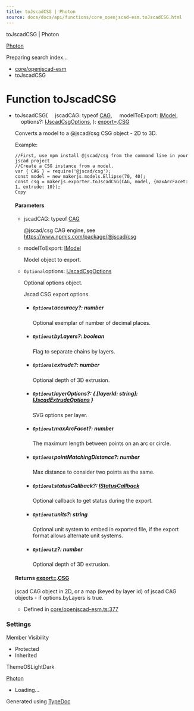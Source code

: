 ```yaml
---
title: toJscadCSG | Photon
source: docs/docs/api/functions/core_openjscad-esm.toJscadCSG.html
---
```


toJscadCSG | Photon

[Photon](../index.md)




Preparing search index...

* [core/openjscad-esm](../modules/core_openjscad-esm.md)
* toJscadCSG

# Function toJscadCSG

* toJscadCSG(
      jscadCAG: typeof [CAG](../classes/types_jscad.export_.CAG.md),
      modelToExport: [IModel](../interfaces/core_schema.IModel.md),
      options?: [IJscadCsgOptions](../interfaces/core_openjscad-esm.IJscadCsgOptions.md),
  ): [export=](../modules/types_jscad.export_.md).[CSG](../classes/types_jscad.export_.CSG.md)

  Converts a model to a @jscad/csg CSG object - 2D to 3D.

  Example:

  ```
  //First, use npm install @jscad/csg from the command line in your jscad project
  //Create a CSG instance from a model.
  var { CAG } = require('@jscad/csg');
  const model = new makerjs.models.Ellipse(70, 40);
  const csg = makerjs.exporter.toJscadCSG(CAG, model, {maxArcFacet: 1, extrude: 10});
  Copy
  ```

  #### Parameters

  + jscadCAG: typeof [CAG](../classes/types_jscad.export_.CAG.md)

    @jscad/csg CAG engine, see <https://www.npmjs.com/package/@jscad/csg>
  + modelToExport: [IModel](../interfaces/core_schema.IModel.md)

    Model object to export.
  + `Optional`options: [IJscadCsgOptions](../interfaces/core_openjscad-esm.IJscadCsgOptions.md)

    Optional options object.

    Jscad CSG export options.

    - ##### `Optional`accuracy?: number

      Optional exemplar of number of decimal places.
    - ##### `Optional`byLayers?: boolean

      Flag to separate chains by layers.
    - ##### `Optional`extrude?: number

      Optional depth of 3D extrusion.
    - ##### `Optional`layerOptions?: { [layerId: string]: [IJscadExtrudeOptions](../interfaces/core_openjscad-esm.IJscadExtrudeOptions.md) }

      SVG options per layer.
    - ##### `Optional`maxArcFacet?: number

      The maximum length between points on an arc or circle.
    - ##### `Optional`pointMatchingDistance?: number

      Max distance to consider two points as the same.
    - ##### `Optional`statusCallback?: [IStatusCallback](../interfaces/core_openjscad-esm.IStatusCallback.md)

      Optional callback to get status during the export.
    - ##### `Optional`units?: string

      Optional unit system to embed in exported file, if the export format allows alternate unit systems.
    - ##### `Optional`z?: number

      Optional depth of 3D extrusion.

  #### Returns [export=](../modules/types_jscad.export_.md).[CSG](../classes/types_jscad.export_.CSG.md)

  jscad CAG object in 2D, or a map (keyed by layer id) of jscad CAG objects - if options.byLayers is true.

  + Defined in [core/openjscad-esm.ts:377](https://github.com/mwhite454/photon/blob/main/packages/photon/src/core/openjscad-esm.ts#L377)

### Settings

Member Visibility

* Protected
* Inherited

ThemeOSLightDark

[Photon](../index.md)

* Loading...

Generated using [TypeDoc](https://typedoc.org/)
